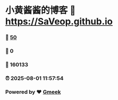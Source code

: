 # 小黄酱酱的博客 :link: https://SaVeop.github.io 
### :page_facing_up: [50](https://SaVeop.github.io/tag.html) 
### :speech_balloon: 0 
### :hibiscus: 160133 
### :alarm_clock: 2025-08-01 11:57:54 
### Powered by :heart: [Gmeek](https://github.com/Meekdai/Gmeek)
